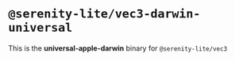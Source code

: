 # `@serenity-lite/vec3-darwin-universal`

This is the **universal-apple-darwin** binary for `@serenity-lite/vec3`

